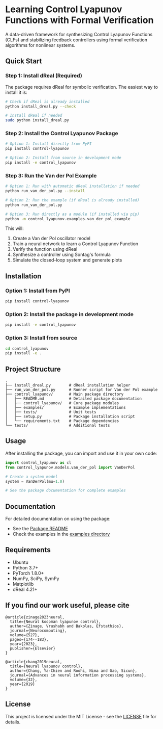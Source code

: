 # Learning Control Lyapunov Functions with Formal Verification

A data-driven framework for synthesizing Control Lyapunov Functions (CLFs) and stabilizing feedback controllers using formal verification algorithms for nonlinear systems.

## Quick Start

### Step 1: Install dReal (Required)

The package requires dReal for symbolic verification. The easiest way to install it is:

```bash
# Check if dReal is already installed
python install_dreal.py --check

# Install dReal if needed
sudo python install_dreal.py
```

### Step 2: Install the Control Lyapunov Package

```bash
# Option 1: Install directly from PyPI
pip install control-lyapunov

# Option 2: Install from source in development mode
pip install -e control_lyapunov
```

### Step 3: Run the Van der Pol Example

```bash
# Option 1: Run with automatic dReal installation if needed
python run_van_der_pol.py --install

# Option 2: Run the example (if dReal is already installed)
python run_van_der_pol.py

# Option 3: Run directly as a module (if installed via pip)
python -m control_lyapunov.examples.van_der_pol_example
```

This will:
1. Create a Van der Pol oscillator model
2. Train a neural network to learn a Control Lyapunov Function
3. Verify the function using dReal
4. Synthesize a controller using Sontag's formula
5. Simulate the closed-loop system and generate plots

## Installation

### Option 1: Install from PyPI

```bash
pip install control-lyapunov
```

### Option 2: Install the package in development mode

```bash
pip install -e control_lyapunov
```

### Option 3: Install from source

```bash
cd control_lyapunov
pip install -e .
```

## Project Structure

```
.
├── install_dreal.py        # dReal installation helper
├── run_van_der_pol.py      # Runner script for Van der Pol example
├── control_lyapunov/       # Main package directory
│   ├── README.md           # Detailed package documentation
│   ├── control_lyapunov/   # Core package modules
│   ├── examples/           # Example implementations
│   ├── tests/              # Unit tests
│   ├── setup.py            # Package installation script
│   └── requirements.txt    # Package dependencies
└── tests/                  # Additional tests
```

## Usage

After installing the package, you can import and use it in your own code:

```python
import control_lyapunov as cl
from control_lyapunov.models.van_der_pol import VanDerPol

# Create a system model
system = VanDerPol(mu=1.0)

# See the package documentation for complete examples
```

## Documentation

For detailed documentation on using the package:
- See the [Package README](control_lyapunov/README.md)
- Check the examples in the [examples directory](control_lyapunov/examples/)

## Requirements

- Ubuntu
- Python 3.7+
- PyTorch 1.8.0+
- NumPy, SciPy, SymPy
- Matplotlib
- dReal 4.21+

## If you find our work useful, please cite
```
@article{zinage2023neural,
  title={Neural koopman lyapunov control},
  author={Zinage, Vrushabh and Bakolas, Efstathios},
  journal={Neurocomputing},
  volume={527},
  pages={174--183},
  year={2023},
  publisher={Elsevier}
}

@article{chang2019neural,
  title={Neural lyapunov control},
  author={Chang, Ya-Chien and Roohi, Nima and Gao, Sicun},
  journal={Advances in neural information processing systems},
  volume={32},
  year={2019}
}
```

## License

This project is licensed under the MIT License - see the [LICENSE](control_lyapunov/LICENSE) file for details.

